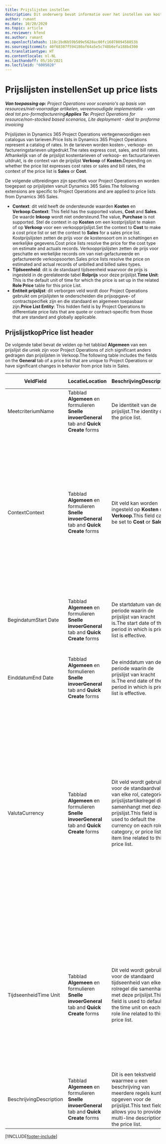 ```yaml
---
title: Prijslijsten instellen
description: Dit onderwerp bevat informatie over het instellen van kostprijs- en verkoopprijslijsten.
author: rumant
ms.date: 10/20/2020
ms.topic: article
ms.reviewer: kfend
ms.author: rumant
ms.openlocfilehash: 118c2bd6b59b509e5628ac00fc1607809458853b
ms.sourcegitcommit: 40f68387f594180af64a5e5c748b6efa188bd300
ms.translationtype: HT
ms.contentlocale: nl-NL
ms.lasthandoff: 05/10/2021
ms.locfileid: "6005020"
---
```

# <a name="set-up-price-lists"></a><span data-ttu-id="e171a-103">Prijslijsten instellen</span><span class="sxs-lookup"><span data-stu-id="e171a-103">Set up price lists</span></span>

<span data-ttu-id="e171a-104">_**Van toepassing op:** Project Operations voor scenario's op basis van resources/niet-voorradige artikelen, vereenvoudigde implementatie - van deal tot pro-formafacturering_</span><span class="sxs-lookup"><span data-stu-id="e171a-104">_**Applies To:** Project Operations for resource/non-stocked based scenarios, Lite deployment - deal to proforma invoicing_</span></span>

<span data-ttu-id="e171a-105">Prijslijsten in Dynamics 365 Project Operations vertegenwoordigen een catalogus van tarieven.</span><span class="sxs-lookup"><span data-stu-id="e171a-105">Price lists in Dynamics 365 Project Operations represent a catalog of rates.</span></span> <span data-ttu-id="e171a-106">In de tarieven worden kosten-, verkoop- en factureringstarieven uitgedrukt.</span><span class="sxs-lookup"><span data-stu-id="e171a-106">The rates express cost, sales, and bill rates.</span></span> <span data-ttu-id="e171a-107">Afhankelijk van of de prijslijst kostentarieven of verkoop- en factuurtarieven uitdrukt, is de context van de prijslijst **Verkoop** of **Kosten**.</span><span class="sxs-lookup"><span data-stu-id="e171a-107">Depending on whether the price list expresses cost rates or sales and bill rates, the context of the price list is **Sales** or **Cost**.</span></span>

<span data-ttu-id="e171a-108">De volgende uitbreidingen zijn specifiek voor Project Operations en worden toegepast op prijslijsten vanuit Dynamics 365 Sales.</span><span class="sxs-lookup"><span data-stu-id="e171a-108">The following extensions are specific to Project Operations and are applied to price lists from Dynamics 365 Sales.</span></span>

- <span data-ttu-id="e171a-109">**Context**: dit veld heeft de ondersteunde waarden **Kosten** en **Verkoop**.</span><span class="sxs-lookup"><span data-stu-id="e171a-109">**Context**: This field has the supported values, **Cost** and **Sales**.</span></span> <span data-ttu-id="e171a-110">De waarde **Inkoop** wordt niet ondersteund.</span><span class="sxs-lookup"><span data-stu-id="e171a-110">The value, **Purchase** is not supported.</span></span> <span data-ttu-id="e171a-111">Stel de context in op **Kosten** om een kostprijslijst te maken of op **Verkoop** voor een verkoopprijslijst.</span><span class="sxs-lookup"><span data-stu-id="e171a-111">Set the context to **Cost** to make a cost price list or set the context to **Sales** for a sales price list.</span></span> <span data-ttu-id="e171a-112">Kostprijslijsten zetten de prijs voor de kostensoort om in schattingen en werkelijke gegevens.</span><span class="sxs-lookup"><span data-stu-id="e171a-112">Cost price lists resolve the price for the cost type on estimate and actuals records.</span></span> <span data-ttu-id="e171a-113">Verkoopprijslijsten zetten de prijs voor geschatte en werkelijke records om van niet-gefactureerde en gefactureerde verkoopsoorten.</span><span class="sxs-lookup"><span data-stu-id="e171a-113">Sales price lists resolve the price on estimated and actual records of unbilled and billed sales types.</span></span>
- <span data-ttu-id="e171a-114">**Tijdseenheid**: dit is de standaard tijdseenheid waarvoor de prijs is ingesteld in de gerelateerde tabel **Rolprijs** voor deze prijslijst.</span><span class="sxs-lookup"><span data-stu-id="e171a-114">**Time Unit**: This is the default unit of time for which the price is set up in the related **Role Price** table for this price List.</span></span>
- <span data-ttu-id="e171a-115">**Entiteit prijslijst**: dit verborgen veld wordt door Project Operations gebruikt om prijslijsten te onderscheiden die prijsopgave- of contractspecifiek zijn en die standaard en algemeen toepasbaar zijn.</span><span class="sxs-lookup"><span data-stu-id="e171a-115">**Price List Entity**: This  hidden field is by Project Operations to differentiate price lists that are quote or contract-specific from those that are standard and globally applicable.</span></span>

## <a name="price-list-header"></a><span data-ttu-id="e171a-116">Prijslijstkop</span><span class="sxs-lookup"><span data-stu-id="e171a-116">Price list header</span></span>

<span data-ttu-id="e171a-117">De volgende tabel bevat de velden op het tabblad **Algemeen** van een prijslijst die uniek zijn voor Project Operations of zich significant anders gedragen dan prijslijsten in Verkoop.</span><span class="sxs-lookup"><span data-stu-id="e171a-117">The following table includes the fields on the **General** tab of a price list that are unique to Project Operations or have significant changes in behavior from price lists in Sales.</span></span>

| <span data-ttu-id="e171a-118">Veld</span><span class="sxs-lookup"><span data-stu-id="e171a-118">Field</span></span> | <span data-ttu-id="e171a-119">Locatie</span><span class="sxs-lookup"><span data-stu-id="e171a-119">Location</span></span> | <span data-ttu-id="e171a-120">Beschrijving</span><span class="sxs-lookup"><span data-stu-id="e171a-120">Description</span></span> | <span data-ttu-id="e171a-121">Downstreamimpact</span><span class="sxs-lookup"><span data-stu-id="e171a-121">Downstream impact</span></span> |
| --- | --- | --- | --- |
| <span data-ttu-id="e171a-122">Meetcriterium</span><span class="sxs-lookup"><span data-stu-id="e171a-122">Name</span></span> | <span data-ttu-id="e171a-123">Tabblad **Algemeen** en formulieren **Snelle invoer**</span><span class="sxs-lookup"><span data-stu-id="e171a-123">**General** tab and **Quick Create** forms</span></span> | <span data-ttu-id="e171a-124">De identiteit van de prijslijst.</span><span class="sxs-lookup"><span data-stu-id="e171a-124">The identity of the price list.</span></span> | <span data-ttu-id="e171a-125">De prijslijst wordt weergegeven met deze waarde op alle lijstpagina's en opties van vervolgkeuzelijsten.</span><span class="sxs-lookup"><span data-stu-id="e171a-125">The price list is shown with this value on all list pages and drop-down options.</span></span>|
| <span data-ttu-id="e171a-126">Context</span><span class="sxs-lookup"><span data-stu-id="e171a-126">Context</span></span> | <span data-ttu-id="e171a-127">Tabblad **Algemeen** en formulieren **Snelle invoer**</span><span class="sxs-lookup"><span data-stu-id="e171a-127">**General** tab and **Quick Create** forms</span></span> | <span data-ttu-id="e171a-128">Dit veld kan worden ingesteld op **Kosten** of **Verkoop**.</span><span class="sxs-lookup"><span data-stu-id="e171a-128">This field can be set to **Cost** or **Sales**.</span></span> | <span data-ttu-id="e171a-129">Een prijslijst die is ingesteld op **Kosten**, wordt gebruikt om de prijs op te zoeken voor kostenramingen en werkelijke kosten.</span><span class="sxs-lookup"><span data-stu-id="e171a-129">A price list set to **Cost** is used to look up the price for cost estimates and cost actuals.</span></span> <span data-ttu-id="e171a-130">Een prijslijst die is ingesteld op **Verkoop**, wordt gebruikt om de prijs op te zoeken voor verkoopramingen en werkelijke verkoopkosten.</span><span class="sxs-lookup"><span data-stu-id="e171a-130">A price list set to **Sales** is used to look up the price for sales estimates and sales actuals.</span></span> <span data-ttu-id="e171a-131">Alleen prijslijsten waarvoor de context is ingesteld op **Verkoop**, kunnen worden toegevoegd aan projectprijslijsten voor klanten, projectprijsopgaven of projectcontracten.</span><span class="sxs-lookup"><span data-stu-id="e171a-131">Only price lists that have the context set to **Sales** can be attached to project price lists for customers, project quotes, and project contracts.</span></span> |
| <span data-ttu-id="e171a-132">Begindatum</span><span class="sxs-lookup"><span data-stu-id="e171a-132">Start Date</span></span> | <span data-ttu-id="e171a-133">Tabblad **Algemeen** en formulieren **Snelle invoer**</span><span class="sxs-lookup"><span data-stu-id="e171a-133">**General** tab and **Quick Create** forms</span></span> | <span data-ttu-id="e171a-134">De startdatum van de periode waarin de prijslijst van kracht is.</span><span class="sxs-lookup"><span data-stu-id="e171a-134">The start date of the period in which is price list is effective.</span></span> | <span data-ttu-id="e171a-135">Samen met het veld **Einddatum** wordt dit veld gebruikt om te bepalen welke prijslijst van toepassing is op een bepaalde schatting of werkelijke regel.</span><span class="sxs-lookup"><span data-stu-id="e171a-135">With the **End Date** field, this field is used to determine which price list is applicable for a certain estimate or actual line.</span></span> |
| <span data-ttu-id="e171a-136">Einddatum</span><span class="sxs-lookup"><span data-stu-id="e171a-136">End Date</span></span> | <span data-ttu-id="e171a-137">Tabblad **Algemeen** en formulieren **Snelle invoer**</span><span class="sxs-lookup"><span data-stu-id="e171a-137">**General** tab and **Quick Create** forms</span></span> | <span data-ttu-id="e171a-138">De einddatum van de periode waarin de prijslijst van kracht is.</span><span class="sxs-lookup"><span data-stu-id="e171a-138">The end date of the period in which is price list is effective.</span></span> | <span data-ttu-id="e171a-139">Samen met het veld **Begindatum** wordt dit veld gebruikt om te bepalen welke prijslijst van toepassing is op een bepaalde schatting of werkelijke regel.</span><span class="sxs-lookup"><span data-stu-id="e171a-139">With the **Start Date** field, this field is used to determine which price list is applicable for a certain estimate or actual line.</span></span> |
| <span data-ttu-id="e171a-140">Valuta</span><span class="sxs-lookup"><span data-stu-id="e171a-140">Currency</span></span> | <span data-ttu-id="e171a-141">Tabblad **Algemeen** en formulieren **Snelle invoer**</span><span class="sxs-lookup"><span data-stu-id="e171a-141">**General** tab and **Quick Create** forms</span></span> | <span data-ttu-id="e171a-142">Dit veld wordt gebruikt voor de standaardvaluta van elke rol, categorie of prijslijstartikelregel die samenhangt met deze prijslijst.</span><span class="sxs-lookup"><span data-stu-id="e171a-142">This field is used to default the currency on each role, category, or price list item line related to this price list.</span></span> | <span data-ttu-id="e171a-143">Voor **Verkoop** kunnen prijslijsten, rollen, categorieën of prijslijstartikelregels niet in een andere valuta dan deze valuta worden gemaakt.</span><span class="sxs-lookup"><span data-stu-id="e171a-143">On **Sales** price lists, roles, categories, or price list item lines can't be created in any currency other than this currency.</span></span> <span data-ttu-id="e171a-144">Voor **Kost** prijslijsten kunt u een rolprijsregel in elke valuta aanmaken.</span><span class="sxs-lookup"><span data-stu-id="e171a-144">On **Cost** price lists, you can create a role price line in any currency.</span></span> <span data-ttu-id="e171a-145">De valuta die hier wordt gedefinieerd, wordt als standaard gebruikt.</span><span class="sxs-lookup"><span data-stu-id="e171a-145">The currency defined here is used as a default.</span></span> <span data-ttu-id="e171a-146">De gebruikersinstellingen voor gerelateerde rolprijzen kunnen deze waarde overschrijven om het instellen van loonkosten in elke valuta mogelijk te maken.</span><span class="sxs-lookup"><span data-stu-id="e171a-146">The user setup that is related role prices can override this value to enable labor cost rate setup in any currency.</span></span> <span data-ttu-id="e171a-147">Categoriekostentarieven en prijslijstartikelkosten kunnen alleen worden ingesteld in de hier gedefinieerde valuta.</span><span class="sxs-lookup"><span data-stu-id="e171a-147">Category cost rates and price list item costs can be set up only in the currency defined here.</span></span> |
| <span data-ttu-id="e171a-148">Tijdseenheid</span><span class="sxs-lookup"><span data-stu-id="e171a-148">Time Unit</span></span> | <span data-ttu-id="e171a-149">Tabblad **Algemeen** en formulieren **Snelle invoer**</span><span class="sxs-lookup"><span data-stu-id="e171a-149">**General** tab and **Quick Create** forms</span></span> | <span data-ttu-id="e171a-150">Dit veld wordt gebruikt voor de standaard tijdseenheid van elke rolregel die samenhangt met deze prijslijst.</span><span class="sxs-lookup"><span data-stu-id="e171a-150">This field is used to default the time unit on each role line related to this price list.</span></span> | <span data-ttu-id="e171a-151">Deze veldwaarde wordt alleen gebruikt bij het instellen van de gerelateerde rolprijs.</span><span class="sxs-lookup"><span data-stu-id="e171a-151">This field value is only used on related role price setup.</span></span> <span data-ttu-id="e171a-152">In prijslijsten voor **Kosten** en **Verkoop** kunt u een rolprijsregel in elke tijdseenheid aanmaken.</span><span class="sxs-lookup"><span data-stu-id="e171a-152">On **Cost** and **Sales** price lists, you can create a role price line in any unit of time.</span></span> <span data-ttu-id="e171a-153">De tijdseenheid die hier wordt gedefinieerd, wordt als standaard gebruikt.</span><span class="sxs-lookup"><span data-stu-id="e171a-153">The time unit defined here is used as a default.</span></span> <span data-ttu-id="e171a-154">De gebruikersinstellingen voor gerelateerde rolprijzen kunnen deze waarde overschrijven om het instellen van loonkosten en factuurtarieven in elke tijdseenheid mogelijk te maken.</span><span class="sxs-lookup"><span data-stu-id="e171a-154">The user setup related role prices can override this value to enable labor cost and bill rate setup in any unit of time.</span></span> |
| <span data-ttu-id="e171a-155">Beschrijving</span><span class="sxs-lookup"><span data-stu-id="e171a-155">Description</span></span> | <span data-ttu-id="e171a-156">Tabblad **Algemeen** en formulieren **Snelle invoer**</span><span class="sxs-lookup"><span data-stu-id="e171a-156">**General** tab and **Quick Create** forms</span></span> | <span data-ttu-id="e171a-157">Dit is een tekstveld waarmee u een beschrijving van meerdere regels kunt opgeven voor de prijslijst.</span><span class="sxs-lookup"><span data-stu-id="e171a-157">This text field allows you to provide a multi-line description of the price list.</span></span> | <span data-ttu-id="e171a-158">Dit veld wordt weergegeven in de **Gekoppelde** weergaven van de prijslijst in verschillende entiteiten die gerelateerde prijslijsten hebben.</span><span class="sxs-lookup"><span data-stu-id="e171a-158">This field is shown in the **Associated** views on the price list in various entities that have related price lists.</span></span> |


[!INCLUDE[footer-include](../includes/footer-banner.md)]